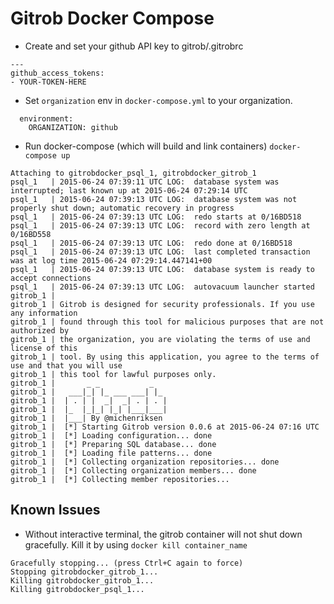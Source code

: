 Gitrob Docker Compose
====================



 - Create and set your github API key to gitrob/.gitrobrc

```
---
github_access_tokens:
- YOUR-TOKEN-HERE
```

 - Set `organization` env in `docker-compose.yml` to your organization.

```
  environment:
    ORGANIZATION: github
```

 - Run docker-compose (which will build and link containers)
   `docker-compose up`

```
Attaching to gitrobdocker_psql_1, gitrobdocker_gitrob_1
psql_1   | 2015-06-24 07:39:11 UTC LOG:  database system was interrupted; last known up at 2015-06-24 07:29:14 UTC
psql_1   | 2015-06-24 07:39:13 UTC LOG:  database system was not properly shut down; automatic recovery in progress
psql_1   | 2015-06-24 07:39:13 UTC LOG:  redo starts at 0/16BD518
psql_1   | 2015-06-24 07:39:13 UTC LOG:  record with zero length at 0/16BD558
psql_1   | 2015-06-24 07:39:13 UTC LOG:  redo done at 0/16BD518
psql_1   | 2015-06-24 07:39:13 UTC LOG:  last completed transaction was at log time 2015-06-24 07:29:14.447141+00
psql_1   | 2015-06-24 07:39:13 UTC LOG:  database system is ready to accept connections
psql_1   | 2015-06-24 07:39:13 UTC LOG:  autovacuum launcher started
gitrob_1 |
gitrob_1 | Gitrob is designed for security professionals. If you use any information
gitrob_1 | found through this tool for malicious purposes that are not authorized by
gitrob_1 | the organization, you are violating the terms of use and license of this
gitrob_1 | tool. By using this application, you agree to the terms of use and that you will use
gitrob_1 | this tool for lawful purposes only.
gitrob_1 |       _ _           _
gitrob_1 |   ___|_| |_ ___ ___| |_
gitrob_1 |  | . | |  _|  _| . | . |
gitrob_1 |  |_  |_|_| |_| |___|___|
gitrob_1 |  |___| By @michenriksen
gitrob_1 |  [*] Starting Gitrob version 0.0.6 at 2015-06-24 07:16 UTC
gitrob_1 |  [*] Loading configuration... done
gitrob_1 |  [*] Preparing SQL database... done
gitrob_1 |  [*] Loading file patterns... done
gitrob_1 |  [*] Collecting organization repositories... done
gitrob_1 |  [*] Collecting organization members... done
gitrob_1 |  [*] Collecting member repositories...
```

Known Issues
------------

* Without interactive terminal, the gitrob container will not shut down gracefully.
  Kill it by using `docker kill container_name`

```
Gracefully stopping... (press Ctrl+C again to force)
Stopping gitrobdocker_gitrob_1...
Killing gitrobdocker_gitrob_1...
Killing gitrobdocker_psql_1...
```
